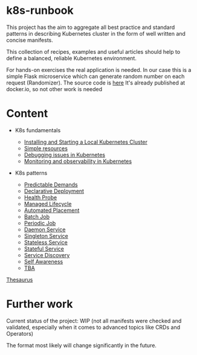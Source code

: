 # k8s-runbook

This project has the aim to aggregate all best practice and standard patterns in describing Kubernetes cluster 
in the form of well written and concise manifests.

This collection of recipes, examples and useful articles should help to define a balanced, reliable Kubernetes environment.

For hands-on exercises the real application is needed. In our case this is a simple Flask microservice which can generate 
random number on each request (Randomizer). The source code is [here](https://github.com/akaliutau/randomizer)
It's already published at docker.io, so not other work is needed

# Content

* K8s fundamentals
  * [Installing and Starting a Local Kubernetes Cluster](./notes/00-installation.md)
  * [Simple resources](./notes/01-basics.md)
  * [Debugging issues in Kubernetes](./notes/02-debugging.md)
  * [Monitoring and observability in Kubernetes](./notes/03-monitoring.md)

* K8s patterns
  * [Predictable Demands](./src/10-predictable-demands/run.md)
  * [Declarative Deployment](./src/11-declarative-deployment/run.md)
  * [Health Probe](./src/12-health-probe/run.md)
  * [Managed Lifecycle](./src/13-managed-lifecycle/run.md)
  * [Automated Placement](./src/14-automated-placement/run.md)
  * [Batch Job](./src/15-batch-job/run.md)
  * [Periodic Job](./src/16-periodic-job/run.md)
  * [Daemon Service](./src/17-daemon-service/run.md)
  * [Singleton Service](./src/18-singleton-service/run.md)
  * [Stateless Service](./src/19-stateless-service/run.md)
  * [Stateful Service](./src/20-stateful-service/run.md)
  * [Service Discovery](./src/21-service-discovery/run.md)
  * [Self Awareness](./src/22-self-awareness/run.md)
  * [TBA]()


[Thesaurus](./notes/thesaurus.md)


# Further work

Current status of the project: WIP (not all manifests were checked and validated, especially when it comes to 
advanced topics like CRDs and Operators)

The format most likely will change significantly in the future.



